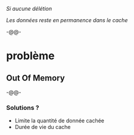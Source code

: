 *Si aucune délétion*

*Les données reste en permanence dans le cache*

-@@-
<!-- .slide: data-background="./images/nuclear-explosion.jpg" data-background-size="100%" data-background-position="center center" -->
# problème <!-- .element style="color: black; font-family: 'Bangers', cursive;" -->

## Out Of Memory <!-- .element class="fragment" style="color: white; font-family: 'Bangers', cursive;" -->

-@@-

### Solutions ?

* Limite la quantité de donnée cachée
* Durée de vie du cache


